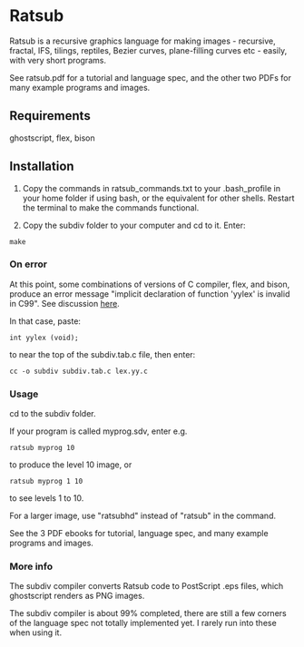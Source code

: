 # Ratsub

Ratsub is a recursive graphics language for making images - recursive, fractal, IFS, tilings, reptiles, Bezier curves, plane-filling curves etc - easily, with very short programs.

See ratsub.pdf for a tutorial and language spec, and the other two PDFs for many example programs and images.

## Requirements 

ghostscript, flex, bison

## Installation

1. Copy the commands in ratsub_commands.txt to your .bash_profile in your home folder if using bash, or the equivalent for other shells. Restart the terminal to make the commands functional.

2. Copy the subdiv folder to your computer and cd to it. Enter:

```
make
```

### On error
At this point, some combinations of versions of C compiler, flex, and bison, produce an error message "implicit declaration of function 'yylex' is invalid in C99". See discussion [here](https://lists.gnu.org/r/bug-bison/2022-01/msg00002.html).

In that case, paste:

```
int yylex (void);
```

to near the top of the subdiv.tab.c file, then enter:

```
cc -o subdiv subdiv.tab.c lex.yy.c
```

### Usage

cd to the subdiv folder.

If your program is called myprog.sdv, enter e.g.

```
ratsub myprog 10
```

to produce the level 10 image, or

```
ratsub myprog 1 10
```

to see levels 1 to 10.

For a larger image, use "ratsubhd" instead of "ratsub" in the command.

See the 3 PDF ebooks for tutorial, language spec, and many example programs and images.

### More info

The subdiv compiler converts Ratsub code to PostScript .eps files, which ghostscript renders as PNG images.


The subdiv compiler is about 99% completed, there are still a few corners of the language spec not totally implemented yet. I rarely run into these when using it.

